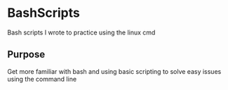 # BashScripts
Bash scripts I wrote to practice using the linux cmd

## Purpose
Get more familiar with bash and using basic scripting to solve easy issues using the command line
